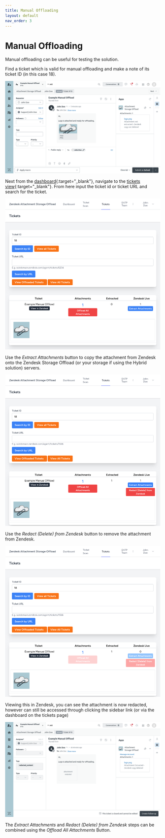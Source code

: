 ```yaml
---
title: Manual Offloading
layout: default
nav_order: 3
---
```


# Manual Offloading

Manual offloading can be useful for testing the solution.

Find a ticket which is valid for manual offloading and make a note of its ticket ID (in this case 18).

![Image](/assets/images/docs/manual-offloading/valid-ticket.png)

Next from the [dashboard](https://zd-external-attachment-storage.eh7p.com/dashboard){:target="_blank"}, navigate to the [tickets view](https://zd-external-attachment-storage.eh7p.com/dashboard){:target="_blank"}. From here input the ticket id or ticket URL and search for the ticket.

![Image](/assets/images/docs/manual-offloading/ticket-live.png)

Use the _Extract Attachments_ button to copy the attachment from Zendesk onto the Zendesk Storage Offload (or your storage if using the Hybrid solution) servers.

![Image](/assets/images/docs/manual-offloading/ticket-duplicated.png)

Use the _Redact (Delete) from Zendesk_ button to remove the attachment from Zendesk.

![Image](/assets/images/docs/manual-offloading/ticket-offloaded.png)

Viewing this in Zendesk, you can see the attachment is now redacted, however can still be accessed through clicking the sidebar link (or via the dashboard on the tickets page)

![Image](/assets/images/docs/manual-offloading/zd-offloaded.png)

The _Extract Attachments_ and _Redact (Delete) from Zendesk_ steps can be combined using the _Offload All Attachments_ Button.
